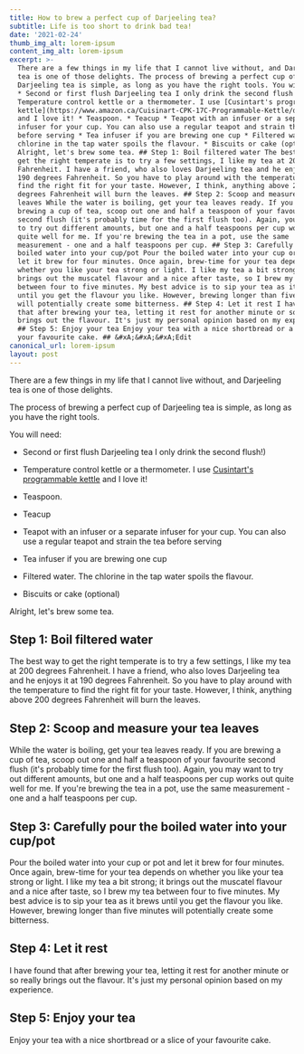 ```yaml
---
title: How to brew a perfect cup of Darjeeling tea?
subtitle: Life is too short to drink bad tea!
date: '2021-02-24'
thumb_img_alt: lorem-ipsum
content_img_alt: lorem-ipsum
excerpt: >-
  There are a few things in my life that I cannot live without, and Darjeeling
  tea is one of those delights. The process of brewing a perfect cup of
  Darjeeling tea is simple, as long as you have the right tools. You will need:
  * Second or first flush Darjeeling tea I only drink the second flush!) *
  Temperature control kettle or a thermometer. I use [Cusintart's programmable
  kettle](https://www.amazon.ca/Cuisinart-CPK-17C-Programmable-Kettle/dp/B003WEAHUY/ref=asc_df_B003WEAHUY/?tag=googleshopc0c-20\&linkCode=df0\&hvadid=292943077607\&hvpos=\&hvnetw=g\&hvrand=11471943400949287925\&hvpone=\&hvptwo=\&hvqmt=\&hvdev=c\&hvdvcmdl=\&hvlocint=\&hvlocphy=9000686\&hvtargid=pla-305919859109\&psc=1)
  and I love it! * Teaspoon. * Teacup * Teapot with an infuser or a separate
  infuser for your cup. You can also use a regular teapot and strain the tea
  before serving * Tea infuser if you are brewing one cup * Filtered water. The
  chlorine in the tap water spoils the flavour. * Biscuits or cake (optional)
  Alright, let's brew some tea. ## Step 1: Boil filtered water The best way to
  get the right temperate is to try a few settings, I like my tea at 200 degrees
  Fahrenheit. I have a friend, who also loves Darjeeling tea and he enjoys it at
  190 degrees Fahrenheit. So you have to play around with the temperature to
  find the right fit for your taste. However, I think, anything above 200
  degrees Fahrenheit will burn the leaves. ## Step 2: Scoop and measure your tea
  leaves While the water is boiling, get your tea leaves ready. If you are
  brewing a cup of tea, scoop out one and half a teaspoon of your favourite
  second flush (it's probably time for the first flush too). Again, you may want
  to try out different amounts, but one and a half teaspoons per cup works out
  quite well for me. If you're brewing the tea in a pot, use the same
  measurement - one and a half teaspoons per cup. ## Step 3: Carefully pour the
  boiled water into your cup/pot Pour the boiled water into your cup or pot and
  let it brew for four minutes. Once again, brew-time for your tea depends on
  whether you like your tea strong or light. I like my tea a bit strong; it
  brings out the muscatel flavour and a nice after taste, so I brew my tea
  between four to five minutes. My best advice is to sip your tea as it brews
  until you get the flavour you like. However, brewing longer than five minutes
  will potentially create some bitterness. ## Step 4: Let it rest I have found
  that after brewing your tea, letting it rest for another minute or so really
  brings out the flavour. It's just my personal opinion based on my experience.
  ## Step 5: Enjoy your tea Enjoy your tea with a nice shortbread or a slice of
  your favourite cake. ## &#xA;&#xA;&#xA;Edit
canonical_url: lorem-ipsum
layout: post
---
```

There are a few things in my life that I cannot live without, and Darjeeling tea is one of those delights.

The process of brewing a perfect cup of Darjeeling tea is simple, as long as you have the right tools. 

You will need:

*   Second or first  flush Darjeeling tea  I only drink the second flush!)

*   Temperature control kettle or a thermometer. I use [Cusintart's programmable kettle](https://www.amazon.ca/Cuisinart-CPK-17C-Programmable-Kettle/dp/B003WEAHUY/ref=asc_df_B003WEAHUY/?tag=googleshopc0c-20\&linkCode=df0\&hvadid=292943077607\&hvpos=\&hvnetw=g\&hvrand=11471943400949287925\&hvpone=\&hvptwo=\&hvqmt=\&hvdev=c\&hvdvcmdl=\&hvlocint=\&hvlocphy=9000686\&hvtargid=pla-305919859109\&psc=1) and I love it!

*   Teaspoon. 

*   Teacup

*   Teapot with an infuser or a separate infuser for your cup. You can also use a regular teapot and strain the tea before serving

*   Tea infuser if you are brewing one cup

*   Filtered water. The chlorine in the tap water spoils the flavour.

*   Biscuits or cake (optional)

Alright, let's brew some tea.

## Step 1: Boil filtered water

The best way to get the right temperate is to try a few settings, I like my tea at 200 degrees Fahrenheit.  I have a friend, who also loves Darjeeling tea and he enjoys it at 190 degrees Fahrenheit. So you have to play around with the temperature to find the right fit for your taste. However, I think, anything above 200 degrees Fahrenheit will burn the leaves.

## Step 2: Scoop and measure your tea leaves

While the water is boiling, get your tea leaves ready. If you are brewing a cup of tea, scoop out one and half a teaspoon of your favourite second flush (it's probably time for the first flush too).  Again, you may want to try out different amounts, but one and a half teaspoons per cup works out quite well for me. If you're brewing the tea in a pot, use the same measurement - one and a half teaspoons per cup.

## Step 3: Carefully pour the boiled water into your cup/pot

Pour the boiled water into your cup or pot and let it brew for four minutes. Once again, brew-time for your tea depends on whether you like your tea strong or light. I like my tea a bit strong; it brings out the muscatel flavour and a nice after taste, so I brew my tea between four to five minutes. My best advice is to sip your tea as it brews until you get the flavour you like. However, brewing longer than five minutes will potentially create some bitterness.

## Step 4: Let it rest

I have found that after brewing your tea, letting it rest for another minute or so really brings out the flavour. It's just my personal opinion based on my experience.

## Step 5: Enjoy your tea

Enjoy your tea with a nice shortbread or a slice of your favourite cake.

## &#xA;&#xA;&#xA;
